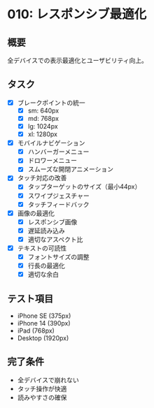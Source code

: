 # 010: レスポンシブ最適化

## 概要
全デバイスでの表示最適化とユーザビリティ向上。

## タスク
- [x] ブレークポイントの統一
  - [x] sm: 640px
  - [x] md: 768px
  - [x] lg: 1024px
  - [x] xl: 1280px
- [x] モバイルナビゲーション
  - [x] ハンバーガーメニュー
  - [x] ドロワーメニュー
  - [x] スムーズな開閉アニメーション
- [x] タッチ対応の改善
  - [x] タップターゲットのサイズ（最小44px）
  - [x] スワイプジェスチャー
  - [x] タッチフィードバック
- [x] 画像の最適化
  - [x] レスポンシブ画像
  - [x] 遅延読み込み
  - [x] 適切なアスペクト比
- [x] テキストの可読性
  - [x] フォントサイズの調整
  - [x] 行長の最適化
  - [x] 適切な余白

## テスト項目
- iPhone SE (375px)
- iPhone 14 (390px)
- iPad (768px)
- Desktop (1920px)

## 完了条件
- 全デバイスで崩れない
- タッチ操作が快適
- 読みやすさの確保